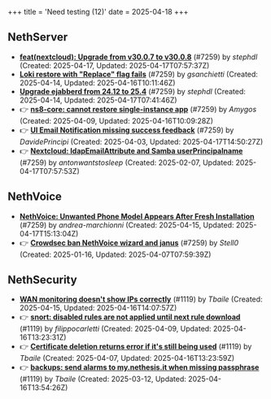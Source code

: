 +++
title = 'Need testing (12)'
date = 2025-04-18
+++

## NethServer
- **[feat(nextcloud): Upgrade from v30.0.7 to v30.0.8](https://github.com/NethServer/dev/issues/7413)** (#7259) by *stephdl* (Created: 2025-04-17, Updated: 2025-04-17T07:57:37Z)
- **[Loki restore with "Replace" flag fails](https://github.com/NethServer/dev/issues/7405)** (#7259) by *gsanchietti* (Created: 2025-04-14, Updated: 2025-04-16T10:11:46Z)
- **[Upgrade ejabberd from 24.12 to 25.4](https://github.com/NethServer/dev/issues/7404)** (#7259) by *stephdl* (Created: 2025-04-14, Updated: 2025-04-17T07:41:46Z)
- :point_right: **[ns8-core: cannot restore single-instance app](https://github.com/NethServer/dev/issues/7396)** (#7259) by *Amygos* (Created: 2025-04-09, Updated: 2025-04-16T10:09:28Z)
- :point_right: **[UI Email Notification missing success feedback](https://github.com/NethServer/dev/issues/7377)** (#7259) by *DavidePrincipi* (Created: 2025-04-03, Updated: 2025-04-17T14:50:27Z)
- :point_right: **[Nextcloud: ldapEmailAttribute and Samba userPrincipalname](https://github.com/NethServer/dev/issues/7299)** (#7259) by *antonwantstosleep* (Created: 2025-02-07, Updated: 2025-04-17T07:57:53Z)

## NethVoice
- **[NethVoice: Unwanted Phone Model Appears After Fresh Installation](https://github.com/NethServer/dev/issues/7409)** (#7259) by *andrea-marchionni* (Created: 2025-04-15, Updated: 2025-04-17T15:13:04Z)
- :point_right: **[Crowdsec ban NethVoice wizard and janus](https://github.com/NethServer/dev/issues/7259)** (#7259) by *Stell0* (Created: 2025-01-16, Updated: 2025-04-07T07:59:39Z)

## NethSecurity
- **[WAN monitoring doesn't show IPs correctly](https://github.com/NethServer/nethsecurity/issues/1175)** (#1119) by *Tbaile* (Created: 2025-04-15, Updated: 2025-04-16T14:07:57Z)
- :point_right: **[snort: disabled rules are not applied until next rule download](https://github.com/NethServer/nethsecurity/issues/1165)** (#1119) by *filippocarletti* (Created: 2025-04-09, Updated: 2025-04-16T13:23:31Z)
- :point_right: **[Certificate deletion returns error if it's still being used](https://github.com/NethServer/nethsecurity/issues/1156)** (#1119) by *Tbaile* (Created: 2025-04-07, Updated: 2025-04-16T13:23:59Z)
- :point_right: **[backups: send alarms to my.nethesis.it when missing passphrase](https://github.com/NethServer/nethsecurity/issues/1119)** (#1119) by *Tbaile* (Created: 2025-03-12, Updated: 2025-04-16T13:54:26Z)

